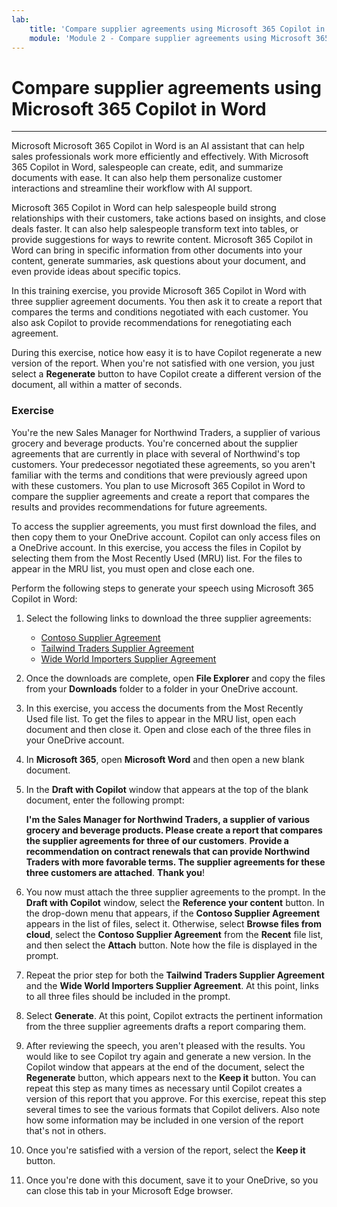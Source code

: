 ```yaml
---
lab:
    title: 'Compare supplier agreements using Microsoft 365 Copilot in Word'
    module: 'Module 2 - Compare supplier agreements using Microsoft 365 Copilot in Word'
---
```


# Compare supplier agreements using Microsoft 365 Copilot in Word
---
Microsoft Microsoft 365 Copilot in Word is an AI assistant that can help sales professionals work more efficiently and effectively. With Microsoft 365 Copilot in Word, salespeople can create, edit, and summarize documents with ease. It can also help them personalize customer interactions and streamline their workflow with AI support.

Microsoft 365 Copilot in Word can help salespeople build strong relationships with their customers, take actions based on insights, and close deals faster. It can also help salespeople transform text into tables, or provide suggestions for ways to rewrite content. Microsoft 365 Copilot in Word can bring in specific information from other documents into your content, generate summaries, ask questions about your document, and even provide ideas about specific topics.

In this training exercise, you provide Microsoft 365 Copilot in Word with three supplier agreement documents. You then ask it to create a report that compares the terms and conditions negotiated with each customer. You also ask Copilot to provide recommendations for renegotiating each agreement.

During this exercise, notice how easy it is to have Copilot regenerate a new version of the report. When you're not satisfied with one version, you just select a **Regenerate** button to have Copilot create a different version of the document, all within a matter of seconds.

### Exercise

You're the new Sales Manager for Northwind Traders, a supplier of various grocery and beverage products. You're concerned about the supplier agreements that are currently in place with several of Northwind's top customers. Your predecessor negotiated these agreements, so you aren't familiar with the terms and conditions that were previously agreed upon with these customers. You plan to use Microsoft 365 Copilot in Word to compare the supplier agreements and create a report that compares the results and provides recommendations for future agreements.

To access the supplier agreements, you must first download the files, and then copy them to your OneDrive account. Copilot can only access files on a OneDrive account. In this exercise, you access the files in Copilot by selecting them from the Most Recently Used (MRU) list. For the files to appear in the MRU list, you must open and close each one.

Perform the following steps to generate your speech using Microsoft 365 Copilot in Word:

1.  Select the following links to download the three supplier agreements:
     -  [Contoso Supplier Agreement](https://go.microsoft.com/fwlink/?linkid=2268925)
     -  [Tailwind Traders Supplier Agreement](https://go.microsoft.com/fwlink/?linkid=2269128)
     -  [Wide World Importers Supplier Agreement](https://go.microsoft.com/fwlink/?linkid=2268931)
2.  Once the downloads are complete, open **File Explorer** and copy the files from your **Downloads** folder to a folder in your OneDrive account.
3.  In this exercise, you access the documents from the Most Recently Used file list. To get the files to appear in the MRU list, open each document and then close it. Open and close each of the three files in your OneDrive account.
4.  In **Microsoft 365**, open **Microsoft Word** and then open a new blank document.
5.  In the **Draft with Copilot** window that appears at the top of the blank document, enter the following prompt:
    
    **I'm the Sales Manager for Northwind Traders, a supplier of various grocery and beverage products. Please create a report that compares the supplier agreements for three of our customers**. **Provide a recommendation on contract renewals that can provide Northwind Traders with more favorable terms. The supplier agreements for these three customers are attached**. **Thank you**!
6.  You now must attach the three supplier agreements to the prompt. In the **Draft with Copilot** window, select the **Reference your content** button. In the drop-down menu that appears, if the **Contoso Supplier Agreement** appears in the list of files, select it. Otherwise, select **Browse files from cloud**, select the **Contoso Supplier Agreement** from the **Recent** file list, and then select the **Attach** button. Note how the file is displayed in the prompt.
7.  Repeat the prior step for both the **Tailwind Traders Supplier Agreement** and the **Wide World Importers Supplier Agreement**. At this point, links to all three files should be included in the prompt.
8.  Select **Generate**. At this point, Copilot extracts the pertinent information from the three supplier agreements drafts a report comparing them.
9.  After reviewing the speech, you aren't pleased with the results. You would like to see Copilot try again and generate a new version. In the Copilot window that appears at the end of the document, select the **Regenerate** button, which appears next to the **Keep it** button. You can repeat this step as many times as necessary until Copilot creates a version of this report that you approve. For this exercise, repeat this step several times to see the various formats that Copilot delivers. Also note how some information may be included in one version of the report that's not in others.
10. Once you're satisfied with a version of the report, select the **Keep it** button.
11. Once you're done with this document, save it to your OneDrive, so you can close this tab in your Microsoft Edge browser.
